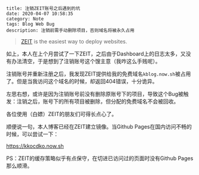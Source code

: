```
title: 注销ZEIT账号之后遇到的坑
date: 2020-04-07 10:58:35
category: Note
tags: Blog Web Bug
description: 注销前需手动删除项目，否则域名将被永久占用
```

> [ZEIT](https://zeit.co) is the easiest way to deploy websites.

如上，本人在上个月尝试了一下ZEIT，之后由于Dashboard上的日志太多，又没有办法清空，于是想到了注销账号这个馊主意（我咋这么手贱呢）。

注销账号并重新注册之后，我发现ZEIT提供给我的免费域名`kblog.now.sh`被占用了。但是当我访问这个域名的时候，却返回404错误，十分诡异。

左思右想，或许是因为注销账号前没有删除原账号下的项目，导致这个Bug被触发：注销之后，账号下的所有项目被删除，但分配的免费域名不会被回收。

各位使用（白嫖）ZEIT的朋友们可得长点心了。

顺便说一句，本人博客已经在ZEIT建立镜像。当Github Pages在国内访问不畅的时候，可以尝试一下：

<https://kkocdko.now.sh>

PS：ZEIT的缓存策略似乎有点保守，在切进已访问过的页面时没有Github Pages那么顺滑。

